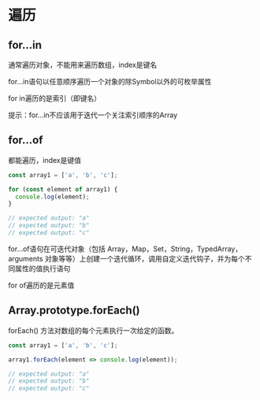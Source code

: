 # 遍历

## for...in
通常遍历对象，不能用来遍历数组，index是键名

for...in语句以任意顺序遍历一个对象的除Symbol以外的可枚举属性

for in遍历的是索引（即键名）

提示：for...in不应该用于迭代一个关注索引顺序的Array

## for...of
都能遍历，index是键值

``` javascript
const array1 = ['a', 'b', 'c'];

for (const element of array1) {
  console.log(element);
}

// expected output: "a"
// expected output: "b"
// expected output: "c"
```

for...of语句在可迭代对象（包括 Array，Map，Set，String，TypedArray，arguments 对象等等）上创建一个迭代循环，调用自定义迭代钩子，并为每个不同属性的值执行语句

for of遍历的是元素值

## Array.prototype.forEach()

forEach() 方法对数组的每个元素执行一次给定的函数。

``` javascript
const array1 = ['a', 'b', 'c'];

array1.forEach(element => console.log(element));

// expected output: "a"
// expected output: "b"
// expected output: "c"
```